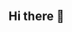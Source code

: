 ## Hi there 👋

<!--
**bean2see/bean2see** is a ✨ _special_ ✨ repository because its `README.md` (this file) appears on your GitHub profile.

Here are some ideas to get you started:

got am- 🔭 I’m currently working on python progamming 
git am- 🌱 I’m currently learning python progamming 
- 👯 I’m looking to collaborate on ...
- 🤔 I’m looking for help with ...
- 💬 Ask me about ...
- 📫 How to reach me: ...
- 😄 Pronouns: ...
- ⚡ Fun fact: ...
-->
